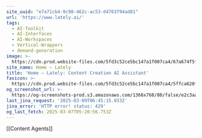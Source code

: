 ```yaml
---
site_uuid: "e7a71cb4-9c98-462c-ac53-d4763794ad81"
url: 'https://www.lately.ai/'
tags:
  - AI-Toolkit
  - AI-Interfaces
  - AI-Workspaces
  - Vertical-Wrappers
  - demand-generation
image: >-
  https://cdn.prod.website-files.com/5fd3c52ce5bc147a1f007ca4/67a674f5f0fae14770640d94_lately_meta_og_kately.png
site_name: Home – Lately
title: 'Home – Lately: Content Creation AI Assistant'
favicon: >-
  https://cdn.prod.website-files.com/5fd3c52ce5bc147a1f007ca4/5ffca620f69d7d0aa2818e70_Lately_Favicon_32px.png
og_screenshot_url: >-
  https://og-screenshots-prod.s3.amazonaws.com/1366x768/80/false/e2c3aa87f70260416f1a9860b840a0e86bf9e7f8f95aa74c8753177687f3f786.jpeg
last_jina_request: '2025-03-09T06:45:15.033Z'
jina_error: 'HTTP error! status: 429'
og_last_fetch: 2025-03-07T05:20:56.753Z
---
```

[[Content Agents]]
